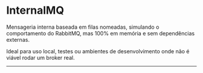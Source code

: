 # InternalMQ

Mensageria interna baseada em filas nomeadas, simulando o comportamento do RabbitMQ, mas 100% em memória e sem dependências externas.

Ideal para uso local, testes ou ambientes de desenvolvimento onde não é viável rodar um broker real.

---
